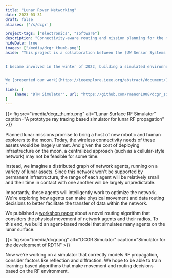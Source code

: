 ```yaml
---
title: "Lunar Rover Networking"
date: 2023-03-31
draft: false
aliases: ['/s/dcgr']

project-tags: ["electronics", "software"]
description: "Connectivity-aware routing and mission planning for the moon"
hideDate: true
images: ["/media/dcgr_thumb.png"]
aside: "This project is a collaboration between the [UW Sensor Systems Lab](https://sensor.cs.washington.edu/) and [Astrobotic](https://www.astrobotic.com/), funded by a NASA ESI grant.


I became involved in the winter of 2022, building a simulated environnement for developing routing algorithms that consider the physical movement of network agents and their radios.


We [presented our work](https://ieeexplore.ieee.org/abstract/document/10219232) at IEEE CCAAW 2023 in June, 2023.
"
links: [
    {name: "DTN Simulator", url: "https://github.com/rmenon1008/dcgr_simulation", icon: "github" },
]
---
```

{{< fig src="/media/dcgr_thumb.png" alt="Lunar Surface RF Simulator" caption="A prototype ray tracing based simulator for lunar RF propagation" >}}

Planned lunar missions promise to bring a host of new robotic and human explorers to the moon. Today, the wireless connectivity needs of these assets would be largely unmet. And given the cost of deploying infrastructure on the moon, a centralized approach (such as a cellular-style network) may not be feasible for some time.

Instead, we imagine a distributed graph of network agents, running on a variety of lunar assets. Since this network won't be supported by permanent infrastructure, the range of each agent will be relatively small and their time in contact with one another will be largely unpredictable.

Importantly, these agents will intelligently work to optimize the network. We're exploring how agents can make physical movement and data routing decisions to better facilitate the transfer of data within the network.

We published a [workshop paper](https://ieeexplore.ieee.org/abstract/document/10219232) about a novel routing algorithm that considers the physical movement of network agents and their radios. To this end, we build an agent-based model that simulates many agents on the lunar surface.

{{< fig src="/media/dcgr.png" alt="DCGR Simulator" caption="Simulator for the development of RDTN" >}}

Now we're working on a simulator that correctly models RF propagation, consider factors like reflection and diffraction. We hope to be able to train learning-based algorithms that make movement and routing decisions based on the RF environment.